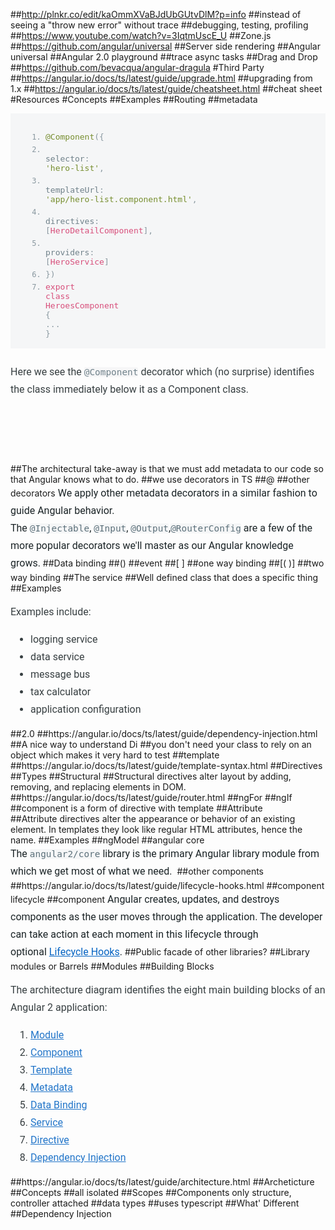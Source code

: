 ##http://plnkr.co/edit/kaOmmXVaBJdUbGUtvDlM?p=info
##instead of seeing a "throw new error" without trace
##debugging, testing, profiling
##https://www.youtube.com/watch?v=3IqtmUscE_U
##Zone.js
##https://github.com/angular/universal
##Server side rendering
##Angular universal
##Angular 2.0 playground
##trace async tasks
##Drag and Drop
##https://github.com/bevacqua/angular-dragula
#Third Party
##https://angular.io/docs/ts/latest/guide/upgrade.html
##upgrading from 1.x
##https://angular.io/docs/ts/latest/guide/cheatsheet.html
##cheat sheet
#Resources
#Concepts
##Examples
##Routing
##metadata
<code-example language="ts" format="linenums" style="box-sizing: border-box; color: rgb(26, 35, 38); font-family: Roboto, 'Helvetica Neue Light', 'Helvetica Neue', Helvetica, Arial, 'Lucida Grande', sans-serif; line-height: normal;"><pre class="prettyprint linenums lang-ts prettyprinted" style="box-sizing: border-box; overflow: auto; font-family: Monaco, 'Lucida Console', monospace; color: rgb(92, 112, 122); width: auto; position: relative; line-height: 24px; margin-bottom: 24px; border-top-left-radius: 0px; border-top-right-radius: 0px; padding: 0px; background: rgb(245, 246, 247);"><ol class="linenums" style="box-sizing: border-box; margin-bottom: 0px; margin-left: 0px; opacity: 0.87; line-height: 28px; padding: 16px 32px 16px 56px; overflow: auto; background-image: initial; background-attachment: initial; background-size: initial; background-origin: initial; background-clip: initial; background-position: initial; background-repeat: initial;"><li class="L0" style="box-sizing: border-box; color: rgb(122, 139, 148); margin-bottom: 5px; line-height: normal; list-style-type: decimal; font-size: 12px; background: none;"><code ng-non-bindable="" style="box-sizing: border-box; font-family: Monaco, 'Lucida Console', monospace; font-size: 13px; border-radius: 2px; color: rgb(92, 112, 122); background-image: none; background-attachment: initial; background-size: initial; background-origin: initial; background-clip: initial; background-position: initial; background-repeat: initial;"><span class="lit" style="box-sizing: border-box; color: rgb(100, 127, 17);">@Component</span><span class="pun" style="box-sizing: border-box; color: rgb(122, 139, 148);">({</span></code></li><li class="L1" style="box-sizing: border-box; color: rgb(122, 139, 148); margin-bottom: 5px; line-height: normal; list-style-type: decimal; font-size: 12px; background: none;"><code ng-non-bindable="" style="box-sizing: border-box; font-family: Monaco, 'Lucida Console', monospace; font-size: 13px; border-radius: 2px; color: rgb(92, 112, 122); background-image: none; background-attachment: initial; background-size: initial; background-origin: initial; background-clip: initial; background-position: initial; background-repeat: initial;"><span class="pln" style="box-sizing: border-box;">  selector</span><span class="pun" style="box-sizing: border-box; color: rgb(122, 139, 148);">:</span><span class="pln" style="box-sizing: border-box;">    </span><span class="str" style="box-sizing: border-box; color: rgb(100, 127, 17);">'hero-list'</span><span class="pun" style="box-sizing: border-box; color: rgb(122, 139, 148);">,</span></code></li><li class="L2" style="box-sizing: border-box; color: rgb(122, 139, 148); margin-bottom: 5px; line-height: normal; list-style-type: decimal; font-size: 12px; background: none;"><code ng-non-bindable="" style="box-sizing: border-box; font-family: Monaco, 'Lucida Console', monospace; font-size: 13px; border-radius: 2px; color: rgb(92, 112, 122); background-image: none; background-attachment: initial; background-size: initial; background-origin: initial; background-clip: initial; background-position: initial; background-repeat: initial;"><span class="pln" style="box-sizing: border-box;">  templateUrl</span><span class="pun" style="box-sizing: border-box; color: rgb(122, 139, 148);">:</span><span class="pln" style="box-sizing: border-box;"> </span><span class="str" style="box-sizing: border-box; color: rgb(100, 127, 17);">'app/hero-list.component.html'</span><span class="pun" style="box-sizing: border-box; color: rgb(122, 139, 148);">,</span></code></li><li class="L3" style="box-sizing: border-box; color: rgb(122, 139, 148); margin-bottom: 5px; line-height: normal; list-style-type: decimal; font-size: 12px; background: none;"><code ng-non-bindable="" style="box-sizing: border-box; font-family: Monaco, 'Lucida Console', monospace; font-size: 13px; border-radius: 2px; color: rgb(92, 112, 122); background-image: none; background-attachment: initial; background-size: initial; background-origin: initial; background-clip: initial; background-position: initial; background-repeat: initial;"><span class="pln" style="box-sizing: border-box;">  directives</span><span class="pun" style="box-sizing: border-box; color: rgb(122, 139, 148);">:</span><span class="pln" style="box-sizing: border-box;">  </span><span class="pun" style="box-sizing: border-box; color: rgb(122, 139, 148);">[</span><span class="typ" style="box-sizing: border-box; color: rgb(212, 54, 105);">HeroDetailComponent</span><span class="pun" style="box-sizing: border-box; color: rgb(122, 139, 148);">],</span></code></li><li class="L4" style="box-sizing: border-box; color: rgb(122, 139, 148); margin-bottom: 5px; line-height: normal; list-style-type: decimal; font-size: 12px; background: none;"><code ng-non-bindable="" style="box-sizing: border-box; font-family: Monaco, 'Lucida Console', monospace; font-size: 13px; border-radius: 2px; color: rgb(92, 112, 122); background-image: none; background-attachment: initial; background-size: initial; background-origin: initial; background-clip: initial; background-position: initial; background-repeat: initial;"><span class="pln" style="box-sizing: border-box;">  providers</span><span class="pun" style="box-sizing: border-box; color: rgb(122, 139, 148);">:</span><span class="pln" style="box-sizing: border-box;">   </span><span class="pun" style="box-sizing: border-box; color: rgb(122, 139, 148);">[</span><span class="typ" style="box-sizing: border-box; color: rgb(212, 54, 105);">HeroService</span><span class="pun" style="box-sizing: border-box; color: rgb(122, 139, 148);">]</span></code></li><li class="L5" style="box-sizing: border-box; color: rgb(122, 139, 148); margin-bottom: 5px; line-height: normal; list-style-type: decimal; font-size: 12px; background: none;"><code ng-non-bindable="" style="box-sizing: border-box; font-family: Monaco, 'Lucida Console', monospace; font-size: 13px; border-radius: 2px; color: rgb(92, 112, 122); background-image: none; background-attachment: initial; background-size: initial; background-origin: initial; background-clip: initial; background-position: initial; background-repeat: initial;"><span class="pun" style="box-sizing: border-box; color: rgb(122, 139, 148);">})</span></code></li><li class="L6" style="box-sizing: border-box; color: rgb(122, 139, 148); margin-bottom: 0px; line-height: normal; list-style-type: decimal; font-size: 12px; background: none;"><code ng-non-bindable="" style="box-sizing: border-box; font-family: Monaco, 'Lucida Console', monospace; font-size: 13px; border-radius: 2px; color: rgb(92, 112, 122); background-image: none; background-attachment: initial; background-size: initial; background-origin: initial; background-clip: initial; background-position: initial; background-repeat: initial;"><span class="kwd" style="box-sizing: border-box; color: rgb(212, 54, 105);">export</span><span class="pln" style="box-sizing: border-box;"> </span><span class="kwd" style="box-sizing: border-box; color: rgb(212, 54, 105);">class</span><span class="pln" style="box-sizing: border-box;"> </span><span class="typ" style="box-sizing: border-box; color: rgb(212, 54, 105);">HeroesComponent</span><span class="pln" style="box-sizing: border-box;"> </span><span class="pun" style="box-sizing: border-box; color: rgb(122, 139, 148);">{</span><span class="pln" style="box-sizing: border-box;"> </span><span class="pun" style="box-sizing: border-box; color: rgb(122, 139, 148);">...</span><span class="pln" style="box-sizing: border-box;"> </span><span class="pun" style="box-sizing: border-box; color: rgb(122, 139, 148);">}</span></code></li></ol></pre></code-example><p style="box-sizing: border-box; line-height: 28px; margin-bottom: 16px; font-size: 16px; opacity: 0.87; padding: 0px; color: rgb(26, 35, 38); font-family: Roboto, 'Helvetica Neue Light', 'Helvetica Neue', Helvetica, Arial, 'Lucida Grande', sans-serif;">Here we see the&nbsp;<code style="box-sizing: border-box; font-family: Monaco, 'Lucida Console', monospace; font-size: 14.4px; border-radius: 2px; color: rgb(92, 112, 122); padding-top: 0px; padding-bottom: 0px; background: rgb(245, 246, 247);">@Component</code>&nbsp;decorator which (no surprise) identifies the class immediately below it as a Component class.</p><p style="box-sizing: border-box; line-height: 28px; margin-bottom: 16px; font-size: 16px; opacity: 0.87; padding: 0px; color: rgb(26, 35, 38); font-family: Roboto, 'Helvetica Neue Light', 'Helvetica Neue', Helvetica, Arial, 'Lucida Grande', sans-serif;"><br></p><p style="box-sizing: border-box; line-height: 28px; margin-bottom: 16px; font-size: 16px; opacity: 0.87; padding: 0px; color: rgb(26, 35, 38); font-family: Roboto, 'Helvetica Neue Light', 'Helvetica Neue', Helvetica, Arial, 'Lucida Grande', sans-serif;"><br></p>
##The architectural take-away is that we must add metadata to our code so that Angular knows what to do.
##we use decorators in TS
##@
##other decorators
<span style="color: rgb(26, 35, 38); font-family: Roboto, 'Helvetica Neue Light', 'Helvetica Neue', Helvetica, Arial, 'Lucida Grande', sans-serif; font-size: 16px; line-height: 28px;">We apply other metadata decorators in a similar fashion to guide Angular behavior. The&nbsp;</span><code style="box-sizing: border-box; font-family: Monaco, 'Lucida Console', monospace; font-size: 14.4px; border-radius: 2px; color: rgb(92, 112, 122); padding-top: 0px; padding-bottom: 0px; line-height: 28px; white-space: normal; background: rgb(245, 246, 247);">@Injectable</code><span style="color: rgb(26, 35, 38); font-family: Roboto, 'Helvetica Neue Light', 'Helvetica Neue', Helvetica, Arial, 'Lucida Grande', sans-serif; font-size: 16px; line-height: 28px;">,&nbsp;</span><code style="box-sizing: border-box; font-family: Monaco, 'Lucida Console', monospace; font-size: 14.4px; border-radius: 2px; color: rgb(92, 112, 122); padding-top: 0px; padding-bottom: 0px; line-height: 28px; white-space: normal; background: rgb(245, 246, 247);">@Input</code><span style="color: rgb(26, 35, 38); font-family: Roboto, 'Helvetica Neue Light', 'Helvetica Neue', Helvetica, Arial, 'Lucida Grande', sans-serif; font-size: 16px; line-height: 28px;">,&nbsp;</span><code style="box-sizing: border-box; font-family: Monaco, 'Lucida Console', monospace; font-size: 14.4px; border-radius: 2px; color: rgb(92, 112, 122); padding-top: 0px; padding-bottom: 0px; line-height: 28px; white-space: normal; background: rgb(245, 246, 247);">@Output</code><span style="color: rgb(26, 35, 38); font-family: Roboto, 'Helvetica Neue Light', 'Helvetica Neue', Helvetica, Arial, 'Lucida Grande', sans-serif; font-size: 16px; line-height: 28px;">,</span><code style="box-sizing: border-box; font-family: Monaco, 'Lucida Console', monospace; font-size: 14.4px; border-radius: 2px; color: rgb(92, 112, 122); padding-top: 0px; padding-bottom: 0px; line-height: 28px; white-space: normal; background: rgb(245, 246, 247);">@RouterConfig</code><span style="color: rgb(26, 35, 38); font-family: Roboto, 'Helvetica Neue Light', 'Helvetica Neue', Helvetica, Arial, 'Lucida Grande', sans-serif; font-size: 16px; line-height: 28px;">&nbsp;are a few of the more popular decorators we'll master as our Angular knowledge grows.</span>
##Data binding
##()
##event
##[ ] 
##one way binding
##[( )]
##two way binding
##The service
##Well defined class that does a specific thing
##Examples
<p style="box-sizing: border-box; line-height: 28px; margin-bottom: 16px; font-size: 16px; opacity: 0.87; padding: 0px; color: rgb(26, 35, 38); font-family: Roboto, 'Helvetica Neue Light', 'Helvetica Neue', Helvetica, Arial, 'Lucida Grande', sans-serif;">Examples include:</p><ul style="box-sizing: border-box; margin-bottom: 16px; margin-left: 0px; font-size: 16px; opacity: 0.87; line-height: 28px; padding-left: 32px; color: rgb(26, 35, 38); font-family: Roboto, 'Helvetica Neue Light', 'Helvetica Neue', Helvetica, Arial, 'Lucida Grande', sans-serif;"><li style="box-sizing: border-box;">logging service</li><li style="box-sizing: border-box;">data service</li><li style="box-sizing: border-box;">message bus</li><li style="box-sizing: border-box;">tax calculator</li><li style="box-sizing: border-box;">application configuration</li></ul>
##2.0
##https://angular.io/docs/ts/latest/guide/dependency-injection.html
##A nice way to understand Di
##you don't need your class to rely on an object which makes it very hard to test
##template
##https://angular.io/docs/ts/latest/guide/template-syntax.html
##Directives
##Types
##Structural
##Structural directives alter layout by adding, removing, and replacing elements in DOM.
##https://angular.io/docs/ts/latest/guide/router.html
##ngFor
##ngIf
##component is a form of directive with template
##Attribute
##Attribute directives alter the appearance or behavior of an existing element. In templates they look like regular HTML attributes, hence the name.
##Examples
##ngModel
##angular core
<span style="color: rgb(26, 35, 38); font-family: Roboto, 'Helvetica Neue Light', 'Helvetica Neue', Helvetica, Arial, 'Lucida Grande', sans-serif; font-size: 16px; line-height: 28px;">The&nbsp;</span><code style="box-sizing: border-box; font-family: Monaco, 'Lucida Console', monospace; font-size: 14.4px; border-radius: 2px; color: rgb(92, 112, 122); padding-top: 0px; padding-bottom: 0px; line-height: 28px; white-space: normal; background: rgb(245, 246, 247);">angular2/core</code><span style="color: rgb(26, 35, 38); font-family: Roboto, 'Helvetica Neue Light', 'Helvetica Neue', Helvetica, Arial, 'Lucida Grande', sans-serif; font-size: 16px; line-height: 28px;">&nbsp;library is the primary Angular library module from which we get most of what we need.&nbsp;</span>
##other components
##https://angular.io/docs/ts/latest/guide/lifecycle-hooks.html
##component lifecycle
##component
<span style="color: rgb(26, 35, 38); font-family: Roboto, 'Helvetica Neue Light', 'Helvetica Neue', Helvetica, Arial, 'Lucida Grande', sans-serif; font-size: 16px; line-height: 28px;">Angular creates, updates, and destroys components as the user moves through the application. The developer can take action at each moment in this lifecycle through optional&nbsp;</span><a href="https://angular.io/docs/ts/latest/guide/lifecycle-hooks.html" style="box-sizing: border-box; outline: 0px; color: rgb(2, 98, 194); font-family: Roboto, 'Helvetica Neue Light', 'Helvetica Neue', Helvetica, Arial, 'Lucida Grande', sans-serif; font-size: 16px; line-height: 28px; background-image: initial; background-attachment: initial; background-size: initial; background-origin: initial; background-clip: initial; background-position: 0px 0px; background-repeat: initial;">Lifecycle Hooks</a><span style="color: rgb(26, 35, 38); font-family: Roboto, 'Helvetica Neue Light', 'Helvetica Neue', Helvetica, Arial, 'Lucida Grande', sans-serif; font-size: 16px; line-height: 28px;">.</span>
##Public facade of other libraries?
##Library modules or Barrels
##Modules
##Building Blocks
<p style="box-sizing: border-box; line-height: 28px; margin-bottom: 16px; font-size: 16px; opacity: 0.87; padding: 0px; color: rgb(26, 35, 38); font-family: Roboto, 'Helvetica Neue Light', 'Helvetica Neue', Helvetica, Arial, 'Lucida Grande', sans-serif;">The architecture diagram identifies the eight main building blocks of an Angular 2 application:</p><ol style="box-sizing: border-box; margin-bottom: 16px; margin-left: 0px; font-size: 16px; opacity: 0.87; line-height: 28px; padding-left: 32px; color: rgb(26, 35, 38); font-family: Roboto, 'Helvetica Neue Light', 'Helvetica Neue', Helvetica, Arial, 'Lucida Grande', sans-serif;"><li style="box-sizing: border-box;"><a href="https://angular.io/docs/ts/latest/guide/architecture.html#module" style="box-sizing: border-box; outline: 0px; color: rgb(2, 98, 194); background: 0px 0px transparent;">Module</a></li><li style="box-sizing: border-box;"><a href="https://angular.io/docs/ts/latest/guide/architecture.html#component" style="box-sizing: border-box; outline: 0px; color: rgb(2, 98, 194); background: 0px 0px transparent;">Component</a></li><li style="box-sizing: border-box;"><a href="https://angular.io/docs/ts/latest/guide/architecture.html#template" style="box-sizing: border-box; outline: 0px; color: rgb(2, 98, 194); background: 0px 0px transparent;">Template</a></li><li style="box-sizing: border-box;"><a href="https://angular.io/docs/ts/latest/guide/architecture.html#metadata" style="box-sizing: border-box; outline: 0px; color: rgb(2, 98, 194); background: 0px 0px transparent;">Metadata</a></li><li style="box-sizing: border-box;"><a href="https://angular.io/docs/ts/latest/guide/architecture.html#data-binding" style="box-sizing: border-box; outline: 0px; color: rgb(2, 98, 194); background: 0px 0px transparent;">Data Binding</a></li><li style="box-sizing: border-box;"><a href="https://angular.io/docs/ts/latest/guide/architecture.html#service" style="box-sizing: border-box; outline: 0px; color: rgb(2, 98, 194); background: 0px 0px transparent;">Service</a></li><li style="box-sizing: border-box;"><a href="https://angular.io/docs/ts/latest/guide/architecture.html#directive" style="box-sizing: border-box; outline: 0px; color: rgb(2, 98, 194); background: 0px 0px transparent;">Directive</a></li><li style="box-sizing: border-box;"><a href="https://angular.io/docs/ts/latest/guide/architecture.html#dependency-injection" style="box-sizing: border-box; outline: 0px; color: rgb(2, 98, 194); background: 0px 0px transparent;">Dependency Injection</a></li></ol>
##https://angular.io/docs/ts/latest/guide/architecture.html
##Archeticture
##Concepts
##all isolated
##Scopes
##Components only structure, controller attached
##data types
##uses typescript
##What' Different
##Dependency Injection
